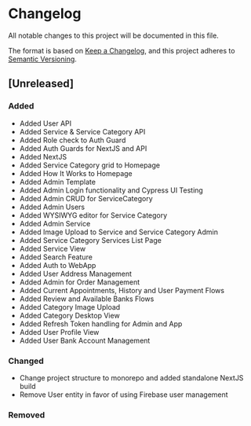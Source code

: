 # Changelog

All notable changes to this project will be documented in this file.

The format is based on [Keep a Changelog](https://keepachangelog.com/en/1.0.0/),
and this project adheres to [Semantic Versioning](https://semver.org/spec/v2.0.0.html).

## [Unreleased]

### Added

- Added User API
- Added Service & Service Category API
- Added Role check to Auth Guard
- Added Auth Guards for NextJS and API
- Added NextJS
- Added Service Category grid to Homepage
- Added How It Works to Homepage
- Added Admin Template
- Added Admin Login functionality and Cypress UI Testing
- Added Admin CRUD for ServiceCategory
- Added Admin Users
- Added WYSIWYG editor for Service Category
- Added Admin Service
- Added Image Upload to Service and Service Category Admin
- Added Service Category Services List Page
- Added Service View
- Added Search Feature
- Added Auth to WebApp
- Added User Address Management
- Added Admin for Order Management
- Added Current Appointments, History and User Payment Flows
- Added Review and Available Banks Flows
- Added Category Image Upload
- Added Category Desktop View
- Added Refresh Token handling for Admin and App
- Added User Profile View
- Added User Bank Account Management

### Changed

- Change project structure to monorepo and added standalone NextJS build
- Remove User entity in favor of using Firebase user management

### Removed
